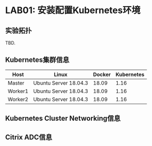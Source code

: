 # LAB01: 安装配置Kubernetes环境

## 实验拓扑
TBD.

## Kubernetes集群信息
|Host                              |Linux                                |Docker                                |Kubernetes                                |
|------------------------------------|------------------------------------|------------------------------------|------------------------------------|
|Master                              |Ubuntu Server 18.04.3                                |18.09                                |1.16                                |
|Worker1                              |Ubuntu Server 18.04.3                                |18.09                                |1.16                                |
|Worker2                              |Ubuntu Server 18.04.3                                |18.09                                |1.16                                |

## Kubernetes Cluster Networking信息

## Citrix ADC信息
